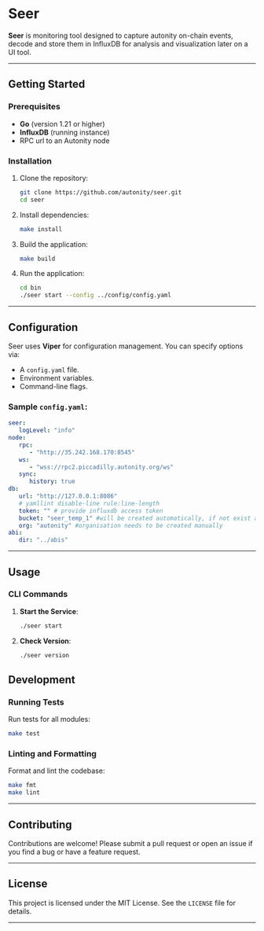 # Seer

**Seer** is monitoring tool designed to capture autonity on-chain events, 
decode and store them in InfluxDB for analysis and visualization later on a 
UI tool.

---

## Getting Started

### Prerequisites

- **Go** (version 1.21 or higher)
- **InfluxDB** (running instance)
- RPC url to an Autonity node

### Installation

1. Clone the repository:
   ```bash
   git clone https://github.com/autonity/seer.git
   cd seer
   ```

2. Install dependencies:
   ```bash
   make install
   ```

3. Build the application:
   ```bash
   make build
   ```

4. Run the application:
   ```bash
   cd bin
   ./seer start --config ../config/config.yaml
   ```

---

## Configuration

Seer uses **Viper** for configuration management. You can specify options via:
- A `config.yaml` file.
- Environment variables.
- Command-line flags.

### Sample `config.yaml`:
```yaml
seer:
   logLevel: "info"
node:
   rpc:
      - "http://35.242.168.170:8545"
   ws:
      - "wss://rpc2.piccadilly.autonity.org/ws"
   sync:
      history: true 
db:
   url: "http://127.0.0.1:8086"
   # yamllint disable-line rule:line-length
   token: "" # provide influxdb access token
   bucket: "seer_temp_1" #will be created automatically, if not exist already
   org: "autonity" #organisation needs to be created manually
abi:
   dir: "../abis"
```
---

## Usage

### CLI Commands

1. **Start the Service**:
   ```bash
   ./seer start
   ```

2. **Check Version**:
   ```bash
   ./seer version
   ```

## Development

### Running Tests

Run tests for all modules:
```bash
make test
```

### Linting and Formatting

Format and lint the codebase:
```bash
make fmt
make lint
```

---

## Contributing

Contributions are welcome! Please submit a pull request or open an issue if you find a bug or have a feature request.

---

## License

This project is licensed under the MIT License. See the `LICENSE` file for details.

---
